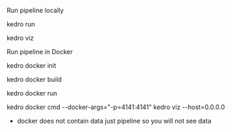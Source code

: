 Run pipeline locally 

kedro run 

kedro viz

Run pipeline in Docker 

kedro docker init

kedro docker build

kedro docker run

kedro docker cmd --docker-args="-p=4141:4141" kedro viz --host=0.0.0.0

* docker does not contain data just pipeline so you will not see data 
